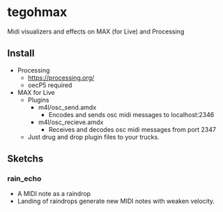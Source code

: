 # tegohmax

Midi visualizers and effects on MAX (for Live) and Processing

## Install

* Processing
  * https://processing.org/
  * oecP5 required
* MAX for Live
  * Plugins
    * m4l/osc_send.amdx
      * Encodes and sends osc midi messages to localhost:2346
    * m4l/osc_recieve.amdx
      * Receives and decodes osc midi messages from port 2347
  * Just drug and drop plugin files to your trucks.

## Sketchs

### rain_echo

* A MIDI note as a raindrop
* Landing of raindrops generate new MIDI notes with weaken velocity.

  
